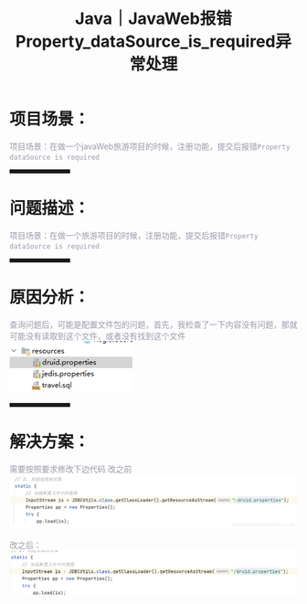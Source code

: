 ﻿---
layout: post
title: Java｜JavaWeb报错Property_dataSource_is_required异常处理
categories: [Java]
description: JavaWeb报错Property_dataSource_is_required异常处理
keywords: 编程语言, Java
mermaid: false
sequence: false
flow: false
mathjax: false
mindmap: false
mindmap2: false
---


# 项目场景：

<font color=#999AAA >项目场景：在做一个javaWeb旅游项目的时候，注册功能，提交后报错`Property dataSource is required`  </font>
<hr style=" border:solid; width:100px; height:1px;" color=#000000 size=1">

# 问题描述：

<font color=#999AAA >项目场景：在做一个旅游项目的时候，注册功能，提交后报错`Property dataSource is required`




 </font>


<hr style=" border:solid; width:100px; height:1px;" color=#000000 size=1">

# 原因分析：

<font color=#999AAA >查询问题后，可能是配置文件包的问题，首先，我检查了一下内容没有问题，那就可能没有读取到这个文件，或者没有找到这个文件</font>
![Alt Text](/images/posts/20210423171615511.png)

<hr style=" border:solid; width:100px; height:1px;" color=#000000 size=1">

# 解决方案：

<font color=#999AAA >需要按照要求修改下边代码
改之前
![Alt Text](/images/posts/a18b259cd0474d0ba6af44e7219d40af.png)

改之后：
![Alt Text](/images/posts/20210423171812793.png)




